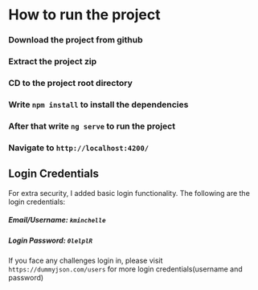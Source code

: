 # How to run the project

### Download the project from github
### Extract the project zip
### CD to the project root directory
### Write `npm install` to install the dependencies 
### After that write `ng serve` to run the project
### Navigate to `http://localhost:4200/`

## Login Credentials
For extra security, I added basic login functionality. The following are
the login credentials:

##### Email/Username: `kminchelle`
##### Login Password: `0lelplR`

If you face any challenges login in, please visit `https://dummyjson.com/users`
for more login credentials(username and password)
